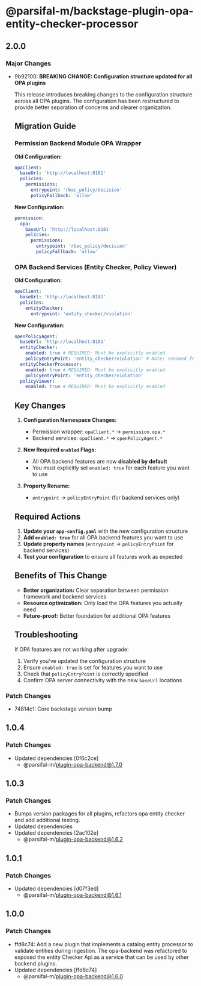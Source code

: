 # @parsifal-m/backstage-plugin-opa-entity-checker-processor

## 2.0.0

### Major Changes

- 9b92100: **BREAKING CHANGE: Configuration structure updated for all OPA plugins**

  This release introduces breaking changes to the configuration structure across all OPA plugins. The configuration has been restructured to provide better separation of concerns and clearer organization.

  ## Migration Guide

  ### Permission Backend Module OPA Wrapper

  **Old Configuration:**

  ```yaml
  opaClient:
    baseUrl: 'http://localhost:8181'
    policies:
      permissions:
        entrypoint: 'rbac_policy/decision'
        policyFallback: 'allow'
  ```

  **New Configuration:**

  ```yaml
  permission:
    opa:
      baseUrl: 'http://localhost:8181'
      policies:
        permissions:
          entrypoint: 'rbac_policy/decision'
          policyFallback: 'allow'
  ```

  ### OPA Backend Services (Entity Checker, Policy Viewer)

  **Old Configuration:**

  ```yaml
  opaClient:
    baseUrl: 'http://localhost:8181'
    policies:
      entityChecker:
        entrypoint: 'entity_checker/violation'
  ```

  **New Configuration:**

  ```yaml
  openPolicyAgent:
    baseUrl: 'http://localhost:8181'
    entityChecker:
      enabled: true # REQUIRED: Must be explicitly enabled
      policyEntryPoint: 'entity_checker/violation' # Note: renamed from 'entrypoint'
    entityCheckerProcessor:
      enabled: true # REQUIRED: Must be explicitly enabled
      policyEntryPoint: 'entity_checker/violation'
    policyViewer:
      enabled: true # REQUIRED: Must be explicitly enabled
  ```

  ## Key Changes

  1. **Configuration Namespace Changes:**

     - Permission wrapper: `opaClient.*` → `permission.opa.*`
     - Backend services: `opaClient.*` → `openPolicyAgent.*`

  2. **New Required `enabled` Flags:**

     - All OPA backend features are now **disabled by default**
     - You must explicitly set `enabled: true` for each feature you want to use

  3. **Property Rename:**
     - `entrypoint` → `policyEntryPoint` (for backend services only)

  ## Required Actions

  1. **Update your `app-config.yaml`** with the new configuration structure
  2. **Add `enabled: true`** for all OPA backend features you want to use
  3. **Update property names** (`entrypoint` → `policyEntryPoint` for backend services)
  4. **Test your configuration** to ensure all features work as expected

  ## Benefits of This Change

  - **Better organization:** Clear separation between permission framework and backend services
  - **Resource optimization:** Only load the OPA features you actually need
  - **Future-proof:** Better foundation for additional OPA features

  ## Troubleshooting

  If OPA features are not working after upgrade:

  1. Verify you've updated the configuration structure
  2. Ensure `enabled: true` is set for features you want to use
  3. Check that `policyEntryPoint` is correctly specified
  4. Confirm OPA server connectivity with the new `baseUrl` locations

### Patch Changes

- 74814c1: Core backstage version bump

## 1.0.4

### Patch Changes

- Updated dependencies [0f6c2ce]
  - @parsifal-m/plugin-opa-backend@1.7.0

## 1.0.3

### Patch Changes

- Bumps version packages for all plugins, refactors opa entity checker and add additional testing.
- Updated dependencies
- Updated dependencies [2ac102e]
  - @parsifal-m/plugin-opa-backend@1.6.2

## 1.0.1

### Patch Changes

- Updated dependencies [d07f3ed]
  - @parsifal-m/plugin-opa-backend@1.6.1

## 1.0.0

### Patch Changes

- ffd8c74: Add a new plugin that implements a catalog entity processor to validate entities during ingestion. The opa-backend was refactored to exposed the entity Checker Api as a service that can be used by other backend plugins.
- Updated dependencies [ffd8c74]
  - @parsifal-m/plugin-opa-backend@1.6.0
